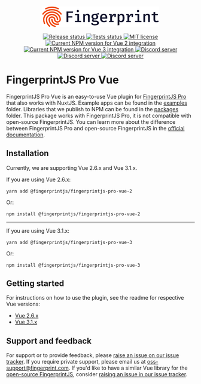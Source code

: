 <p align="center">
  <a href="https://fingerprint.com">
    <picture>
     <source media="(prefers-color-scheme: dark)" srcset="https://raw.githubusercontent.com/fingerprintjs/fingerprintjs-pro-vue/main/resources/logo_light.svg" />
     <source media="(prefers-color-scheme: light)" srcset="https://raw.githubusercontent.com/fingerprintjs/fingerprintjs-pro-vue/main/resources/logo_dark.svg" />
     <img src="https://raw.githubusercontent.com/fingerprintjs/fingerprintjs-pro-vue/main/resources/logo_dark.svg" alt="Fingerprint logo" width="312px" />
   </picture>
  </a>
</p>
<p align="center">
   <a href="https://github.com/fingerprintjs/fingerprintjs-pro-vue/actions/workflows/release.yml">
    <img src="https://github.com/fingerprintjs/fingerprintjs-pro-vue/actions/workflows/release.yml/badge.svg" alt="Release status">
   </a>
<a href="https://github.com/fingerprintjs/fingerprintjs-pro-vue/actions/workflows/test.yml">
    <img src="https://github.com/fingerprintjs/fingerprintjs-pro-vue/actions/workflows/test.yml/badge.svg" alt="Tests status">
   </a>
   <a href="https://opensource.org/licenses/MIT">
     <img src="https://img.shields.io/:license-mit-blue.svg" alt="MIT license">
   </a>
    <a href="https://www.npmjs.com/package/@fingerprintjs/fingerprintjs-pro-vue-v2">
     <img src="https://img.shields.io/npm/v/@fingerprintjs/fingerprintjs-pro-vue-v2.svg?label=npm%20vue2" alt="Current NPM version for Vue 2 integration">
   </a>
    <a href="https://www.npmjs.com/package/@fingerprintjs/fingerprintjs-pro-vue-v3">
     <img src="https://img.shields.io/npm/v/@fingerprintjs/fingerprintjs-pro-vue-v3.svg?label=npm%20vue3" alt="Current NPM version for Vue 3 integration">
   </a>
   <a href="https://discord.gg/39EpE2neBg">
     <img src="https://img.shields.io/discord/852099967190433792?style=logo&label=Discord&logo=Discord&logoColor=white" alt="Discord server">
   </a>
    <a href="https://fingerprintjs.github.io/fingerprintjs-pro-vue/vue-2">
     <img src="https://img.shields.io/badge/Vue%202-Documentation-green" alt="Discord server">
   </a>
    <a href="https://fingerprintjs.github.io/fingerprintjs-pro-vue/vue-3">
     <img src="https://img.shields.io/badge/Vue%203-Documentation-green" alt="Discord server">
   </a>
</p>

# FingerprintJS Pro Vue

FingerprintJS Pro Vue is an easy-to-use Vue plugin for [FingerprintJS Pro](https://fingerprint.com/) that also works with NuxtJS. 
Example apps can be found in the [examples](./examples) folder. Libraries that we publish to NPM can be found in the [packages](./packages) folder.
This package works with FingerprintJS Pro, it is not compatible with open-source FingerprintJS. You can learn more about the difference between FingerprintJS Pro and open-source FingerprintJS in the [official documentation](https://dev.fingerprint.com/docs/pro-vs-open-source).

## Installation
Currently, we are supporting Vue 2.6.x and Vue 3.1.x.

If you are using Vue 2.6.x:
```shell
yarn add @fingerprintjs/fingerprintjs-pro-vue-2
```
Or:
```shell
npm install @fingerprintjs/fingerprintjs-pro-vue-2
```
---
If you are using Vue 3.1.x:
```shell
yarn add @fingerprintjs/fingerprintjs-pro-vue-3
```
Or:
```shell
npm install @fingerprintjs/fingerprintjs-pro-vue-3
```

## Getting started
For instructions on how to use the plugin, see the readme for respective Vue versions:
- [Vue 2.6.x](./packages/fingerprintjs-pro-vue-v2/README.md)
- [Vue 3.1.x](./packages/fingerprintjs-pro-vue-v3/README.md)

## Support and feedback
For support or to provide feedback, please [raise an issue on our issue tracker](https://github.com/fingerprintjs/fingerprintjs-pro-vue/issues). If you require private support, please email us at oss-support@fingerprint.com. If you'd like to have a similar Vue library for the [open-source FingerprintJS](https://github.com/fingerprintjs/fingerprintjs), consider [raising an issue in our issue tracker](https://github.com/fingerprintjs/fingerprintjs-pro-vue/issues).
